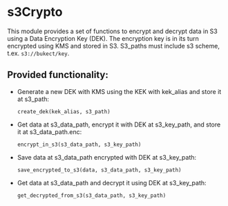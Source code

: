 # s3Crypto

This module provides a set of functions to encrypt and decrypt data in S3 using a Data Encryption Key (DEK).
The encryption key is in its turn encrypted using KMS and stored in S3.
S3_paths must include s3 scheme, t.ex. ```s3://bukect/key```.

## Provided functionality:

* Generate a new DEK with KMS using the KEK with kek_alias and store it at s3_path:

    ```create_dek(kek_alias, s3_path)```


* Get data at s3_data_path, encrypt it with DEK at s3_key_path, and store it at s3_data_path.enc:

    ```encrypt_in_s3(s3_data_path, s3_key_path)```


* Save data at s3_data_path encrypted with DEK at s3_key_path:

    ```save_encrypted_to_s3(data, s3_data_path, s3_key_path)```


* Get data at s3_data_path and decrypt it using DEK at s3_key_path:

    ```get_decrypted_from_s3(s3_data_path, s3_key_path)```
